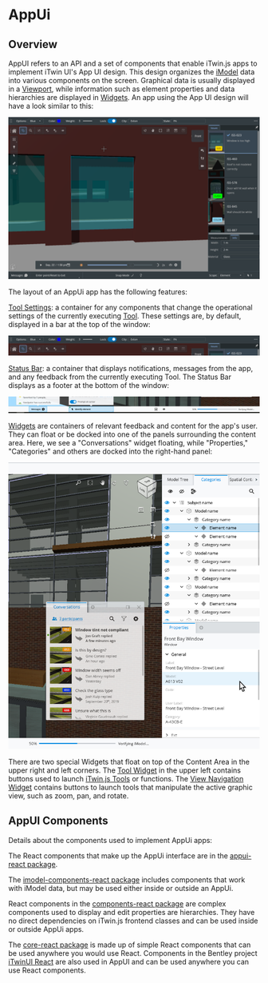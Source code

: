 # AppUi

## Overview

AppUI refers to an API and a set of components that enable iTwin.js apps to implement iTwin UI's App UI design. This design organizes the [iModel](../../iModels) data into various components on the screen. Graphical data is usually displayed in a [Viewport](../imodel-components/Viewport), while information such as element properties and data hierarchies are displayed in [Widgets](../appui-react/Widgets). An app using the App UI design will have a look similar to this:

![AppUi](./images/AppUiDarkTheme.png)

The layout of an AppUi app has the following features:

[Tool Settings](../appui-react/ToolSettings): a container for any components that change the operational settings of the currently executing [Tool](../../frontend/Tools). These settings are, by default, displayed in a bar at the top of the window:

![ToolSettings](./images/ToolSettings.png)

[Status Bar](../appui-react/StatusBar): a container that displays notifications, messages from the app, and any feedback from the currently executing Tool. The Status Bar displays as a footer at the bottom of the window:

![StatusBar](./images/StatusBar.png)

[Widgets](../appui-react/Widgets) are containers of relevant feedback and content for the app's user. They can float or be docked into one of the panels surrounding the content area. Here, we see a "Conversations" widget floating, while "Properties," "Categories" and others are docked into the right-hand panel:

![Widgets](./images/AppUiLightTheme.png)

There are two special Widgets that float on top of the Content Area in the upper right and left corners. The [Tool Widget](../appui-react/Widgets.md#tool-widget) in the upper left contains buttons used to launch [iTwin.js Tools](../../frontend/Tools) or functions. The [View Navigation Widget](../appui-react/Widgets.md#navigation-widget) contains buttons to launch tools that manipulate the active graphic view, such as zoom, pan, and rotate.

## AppUI Components

Details about the components used to implement AppUi apps:

The React components that make up the AppUi interface are in the [appui-react package](../appui-react/index).

The [imodel-components-react package](../imodel-components/index) includes components that work with iModel data, but may be used either inside or outside an AppUi.

React components in the [components-react package](../components/index) are complex components used to display and edit properties are hierarchies. They have no direct dependencies on iTwin.js frontend classes and can be used inside or outside AppUi apps.

The [core-react package](../core/index) is made up of simple React components that can be used anywhere you would use React. Components in the Bentley project [iTwinUI React](https://itwinui.bentley.com) are also used in AppUI and can be used anywhere you can use React components.
